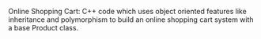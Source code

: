 Online Shopping Cart:
C++ code which uses object oriented features like inheritance and polymorphism to build an online shopping cart system with a base Product class.
